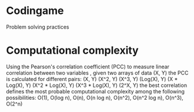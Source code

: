 # Codingame
Problem solving practices
# Computational complexity
 Using the Pearson's correlation coefficient (PCC) to measure linear correlation between two variables ,
 given two arrays of data (X, Y) the PCC is calculated for different pairs:
 (X, Y) 
 (X^2, Y) 
 (X^3, Y) 
 (Log(X), Y) 
 (X * Log(X), Y) 
 (X^2 * Log(X), Y) 
 (X^3 * Log(X), Y) 
 (2^X, Y)
the best correlation defines the most probable computational complexity among the following possibilities: 
O(1), O(log n), O(n), O(n log n), O(n^2), O(n^2 log n), O(n^3), O(2^n)
